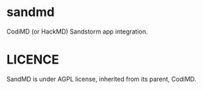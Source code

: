 # sandmd
CodiMD (or HackMD) Sandstorm app integration.

# LICENCE
SandMD is under AGPL license, inherited from its parent, CodiMD.
